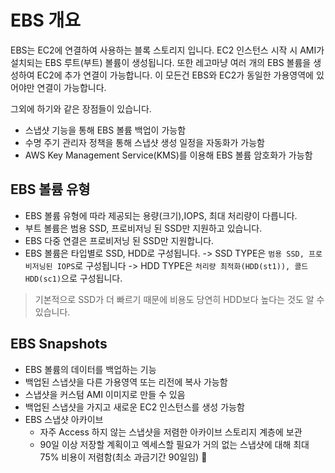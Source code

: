 
# EBS 개요
EBS는 EC2에 연결하여 사용하는 블록 스토리지 입니다. EC2 인스턴스 시작 시 AMI가 설치되는 EBS 루트(부트) 볼륨이 생성됩니다. 또한 레고마냥 여러 개의 EBS 볼륨을 생성하여 EC2에 추가 연결이 가능합니다.
이 모든건 EBS와 EC2가 동일한 가용영역에 있어야만 연결이 가능합니다.

그외에 하기와 같은 장점들이 있습니다.

- 스냅샷 기능을 통해 EBS 볼륨 백업이 가능함
- 수명 주기 관리자 정책을 통해 스냅샷 생성 일정을 자동화가 가능함
- AWS Key Management Service(KMS)를 이용해 EBS 볼륨 암호화가 가능함
## EBS 볼륨 유형
- EBS 볼륨 유형에 따라 제공되는 용량(크기),IOPS, 최대 처리량이 다릅니다.
- 부트 볼륨은 범용 SSD, 프로비저닝 된 SSD만 지원하고 있습니다. 
- EBS 다중 연결은 프로비저닝 된 SSD만 지원합니다.
- EBS 볼륨은 타입별로 SSD, HDD로 구성됩니다.
   -> SSD TYPE은 `범용 SSD, 프로비저닝된 IOPS`로 구성됩니다
   -> HDD TYPE은 `처리량 최적화(HDD(st1)), 콜드 HDD(sc1)`으로 구성됩니다.

> 기본적으로 SSD가 더 빠르기 때문에 비용도 당연히 HDD보다 높다는 것도 알 수 있습니다.
## EBS Snapshots
- EBS 볼륨의 데이터를 백업하는 기능
- 백업된 스냅샷을 다른 가용영역 또는 리전에 복사 가능함
- 스냅샷을 커스텀 AMI 이미지로 만들 수 있음
- 백업된 스냅샷을 가지고 새로운 EC2 인스턴스를 생성 가능함
- EBS 스냅샷 아카이브
	- 자주 Access 하지 않는 스냅샷을 저렴한 아카이브 스토리지 계층에 보관
	- 90일 이상 저장할 계획이고 엑세스할 필요가 거의 없는 스냅샷에 대해 최대 75% 비용이 저렴함(최소 과금기간 90일임)





